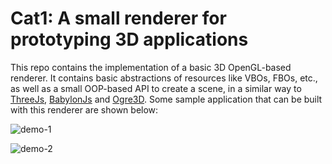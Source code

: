 
# Cat1: A small renderer for prototyping 3D applications

This repo contains the implementation of a basic 3D OpenGL-based renderer. It contains basic abstractions
of resources like VBOs, FBOs, etc., as well as a small OOP-based API to create a scene, in a similar way
to [ThreeJs](https://github.com/mrdoob/three.js/), [BabylonJs](https://github.com/BabylonJS/Babylon.js) 
and [Ogre3D](https://github.com/OGRECave/ogre). Some sample application that can be built with this renderer
are shown below:

![demo-1](https://media.giphy.com/media/SqrtZMytk0O0FnDtex/source.gif)

![demo-2](https://media.giphy.com/media/WprV20VRPQC9WVfhO9/source.gif)
